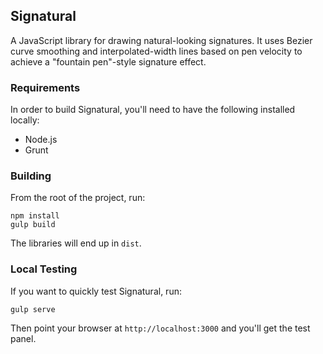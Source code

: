 ## Signatural

A JavaScript library for drawing natural-looking signatures.  It uses Bezier curve smoothing and interpolated-width
lines based on pen velocity to achieve a "fountain pen"-style signature effect.

### Requirements

In order to build Signatural, you'll need to have the following installed locally:

* Node.js
* Grunt

### Building

From the root of the project, run:

    npm install
    gulp build

The libraries will end up in `dist`.

### Local Testing

If you want to quickly test Signatural, run:

    gulp serve

Then point your browser at `http://localhost:3000` and you'll get the test panel.

